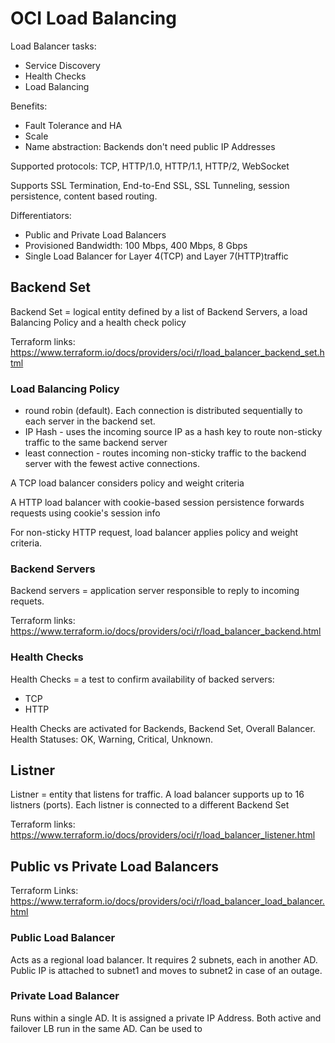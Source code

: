 # OCI Load Balancing

Load Balancer tasks:
 - Service Discovery
 - Health Checks
 - Load Balancing
 
 Benefits:
  - Fault Tolerance and HA
  - Scale
  - Name abstraction: Backends don't need public IP Addresses
  
  Supported protocols: TCP, HTTP/1.0, HTTP/1.1, HTTP/2, WebSocket
  
  Supports SSL Termination, End-to-End SSL, SSL Tunneling, session persistence, content based routing.
  
  Differentiators:
   - Public and Private Load Balancers
   - Provisioned Bandwidth: 100 Mbps, 400 Mbps, 8 Gbps
   - Single Load Balancer for Layer 4(TCP) and Layer 7(HTTP)traffic
   

## Backend Set
Backend Set = logical entity defined by a list of Backend Servers, a load Balancing Policy and a health check policy

Terraform links: https://www.terraform.io/docs/providers/oci/r/load_balancer_backend_set.html

### Load Balancing Policy
 - round robin (default). Each connection is distributed sequentially to each server in the backend set.
 - IP Hash - uses the incoming source IP as a hash key to route non-sticky traffic to the same backend server
 - least connection - routes incoming non-sticky traffic to the backend server with the fewest active connections.
 
 A TCP load balancer considers policy and weight criteria
 
 A HTTP load balancer with cookie-based session persistence forwards requests using cookie's session info
 
 For non-sticky HTTP request, load balancer applies policy and weight criteria.

### Backend Servers 
Backend servers = application server responsible to reply to incoming requets.

Terraform links: https://www.terraform.io/docs/providers/oci/r/load_balancer_backend.html

### Health Checks
Health Checks = a test to confirm availability of backed servers:
 - TCP
 - HTTP

Health Checks are activated for Backends, Backend Set, Overall Balancer. 
Health Statuses: OK, Warning, Critical, Unknown.



## Listner
Listner = entity that listens for traffic. A load balancer supports up to 16 listners (ports). Each listner is connected to a different Backend Set

Terraform links: https://www.terraform.io/docs/providers/oci/r/load_balancer_listener.html

## Public vs Private Load Balancers
Terraform Links: https://www.terraform.io/docs/providers/oci/r/load_balancer_load_balancer.html

### Public Load Balancer
Acts as a regional load balancer. It requires 2 subnets, each in another AD.  Public IP is attached to subnet1 and moves to subnet2 in case of an outage.
 
### Private Load Balancer
Runs within a single AD. It is assigned a private IP Address. Both active and failover LB run in the same AD. Can be used to 
